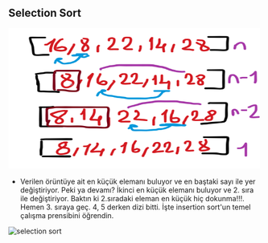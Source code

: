 ## Selection Sort

<img src="https://raw.githubusercontent.com/Kodluyoruz/taskforce/main/veri-yapilari-algoritmalar/insertion-sort/figures/insertion-sort.png" alt="selection sort" width="500" height="280">

- Verilen örüntüye ait en küçük elemanı buluyor ve en baştaki sayı ile yer değiştiriyor. Peki ya devamı? İkinci en küçük elemanı buluyor ve 2. sıra ile değiştiriyor. Baktın ki 2.sıradaki eleman en küçük hiç dokunma!!!. Hemen 3. sıraya geç. 4, 5 derken dizi bitti. İşte insertion sort'un temel çalışma prensibini öğrendin. 

<img src="https://www.tutorialspoint.com/data_structures_algorithms/images/selection_sort.jpg" alt="selection sort" width="400" height="480">


